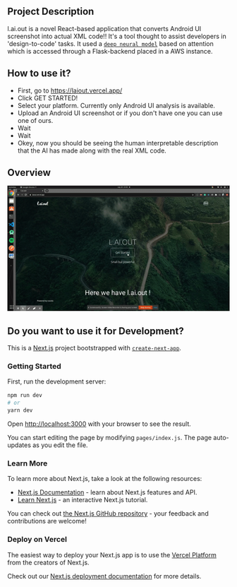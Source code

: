 ## Project Description

l.ai.out is a novel React-based application that converts Android UI screenshot into actual XML code!! It's a tool thought to assist developers in 'design-to-code' tasks. It used a [`deep neural model`](https://github.com/sracela/laiout_backend) based on attention which is accessed through a Flask-backend placed in a AWS instance. 

## How to use it?
- First, go to https://laiout.vercel.app/
- Click GET STARTED!
- Select your platform. Currently only Android UI analysis is available.
- Upload an Android UI screenshot or if you don't have one you can use one of ours.
- Wait
- Wait
- Okey, now you should be seeing the human interpretable description that the AI has made along with the real XML code.

## Overview
<img src="https://github.com/sracela/laiout/blob/master/demo.gif" alt="drawing" width="1080"/>

## Do you want to use it for Development?
This is a [Next.js](https://nextjs.org/) project bootstrapped with [`create-next-app`](https://github.com/vercel/next.js/tree/canary/packages/create-next-app).
### Getting Started

First, run the development server:

```bash
npm run dev
# or
yarn dev
```

Open [http://localhost:3000](http://localhost:3000) with your browser to see the result.

You can start editing the page by modifying `pages/index.js`. The page auto-updates as you edit the file.

### Learn More

To learn more about Next.js, take a look at the following resources:

- [Next.js Documentation](https://nextjs.org/docs) - learn about Next.js features and API.
- [Learn Next.js](https://nextjs.org/learn) - an interactive Next.js tutorial.

You can check out [the Next.js GitHub repository](https://github.com/vercel/next.js/) - your feedback and contributions are welcome!

### Deploy on Vercel

The easiest way to deploy your Next.js app is to use the [Vercel Platform](https://vercel.com/import?utm_medium=default-template&filter=next.js&utm_source=create-next-app&utm_campaign=create-next-app-readme) from the creators of Next.js.

Check out our [Next.js deployment documentation](https://nextjs.org/docs/deployment) for more details.
